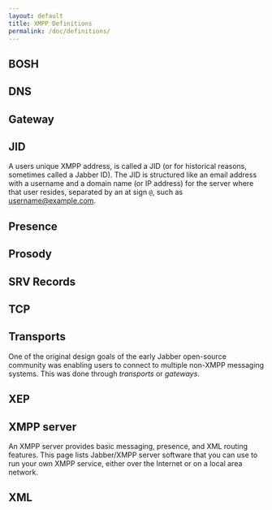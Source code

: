 ```yaml
---
layout: default
title: XMPP Definitions
permalink: /doc/definitions/
---
```


## BOSH

## DNS

## Gateway

## JID
A users unique XMPP address, is called a JID (or for historical reasons, sometimes called a Jabber ID). The JID is structured like an email address with a username and a domain name (or IP address) for the server where that user resides, separated by an at sign `@`, such as username@example.com.

## Presence

## Prosody

## SRV Records

## TCP

## Transports
One of the original design goals of the early Jabber open-source community was enabling users to connect to multiple non-XMPP messaging systems. This was done through *transports* or *gateways*.

## XEP

## XMPP server
An XMPP server provides basic messaging, presence, and XML routing features. This page lists Jabber/XMPP server software that you can use to run your own XMPP service, either over the Internet or on a local area network.

## XML
